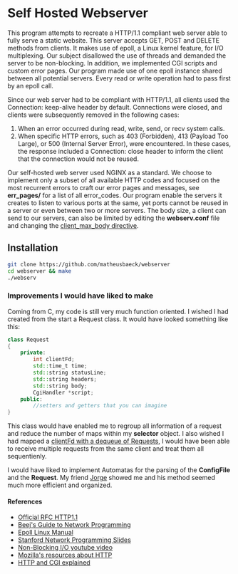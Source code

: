 # Self Hosted Webserver

This program attempts to recreate a HTTP/1.1 compliant web server able to fully serve a static website. This server accepts GET, POST and DELETE methods from clients. It makes use of epoll, a Linux kernel feature, for I/O multiplexing. Our subject disallowed the use of threads and demanded the server to be non-blocking. In addition, we implemented CGI scripts and custom error pages. Our program made use of one epoll instance shared between all potential servers. Every read or write operation had to pass first by an epoll call.<br>

Since our web server had to be compliant with HTTP/1.1, all clients used the Connection: keep-alive header by default. Connections were closed, and clients were subsequently removed in the following cases:
1. When an error occurred during read, write, send, or recv system calls.
2. When specific HTTP errors, such as 403 (Forbidden), 413 (Payload Too Large), or 500 (Internal Server Error), were encountered. In these cases, the response included a Connection: close header to inform the client that the connection would not be reused.<br>

Our self-hosted web server used NGINX as a standard. We choose to implement only a subset of all available HTTP codes and focused on the most recurrent errors to craft our error pages and messages, see **err_pages/** for a list of all error_codes. Our program enable the servers it creates to listen to various ports at the same, yet ports cannot be reused in a server or even between two or more servers. The body size, a client can send to our servers, can also be limited by editing the **webserv.conf** file and changing the <ins>client_max_body directive</ins>.

## Installation

```bash
git clone https://github.com/matheusbaeck/webserver
cd webserver && make
./webserv
```

### Improvements I would have liked to make

Coming from C, my code is still very much function oriented. I wished I had created from the start a Request class. It would have looked something like this:
```cpp
class Request
{
    private:
        int clientFd;
        std::time_t time;
        std::string statusLine;
        std::string headers;
        std::string body;
        CgiHandler *script;
    public:
        //setters and getters that you can imagine
}
```

This class would have enabled me to regroup all information of a request and reduce the number of maps within my **selector** object. I also wished I had mapped a <ins>clientFd with a dequeue of Requests</ins>, I would have been able to receive multiple requests from the same client and treat them all sequentienly.

I would have liked to implement Automatas for the parsing of the **ConfigFile** and the **Request**. My friend [Jorge](https://github.com/JorgeVJ) showed me and his method seemed much more efficient and organized.

#### References

* [Official RFC HTTP1.1](https://datatracker.ietf.org/doc/html/rfc2616)
* [Beej's Guide to Network Programming](https://beej.us/guide/bgnet/html/)
* [Epoll Linux Manual](https://man7.org/linux/man-pages/man7/epoll.7.html)
* [Stanford Network Programming Slides](https://web.stanford.edu/class/archive/cs/cs110/cs110.1202/static/lectures/19-events-threads.pdf)
* [Non-Blocking I/O youtube video](https://youtu.be/wB9tIg209-8?feature=shared)
* [Mozilla's resources about HTTP](https://developer.mozilla.org/en-US/docs/Web/HTTP)
* [HTTP and CGI explained](https://www.garshol.priv.no/download/text/http-tut.html)



